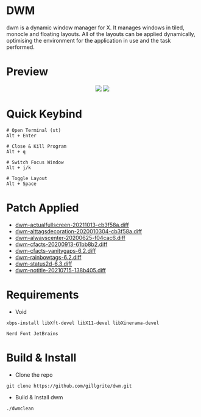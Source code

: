 # DWM
dwm is a dynamic window manager for X. It manages windows in tiled, monocle and floating layouts. All of the layouts can be applied dynamically, optimising the environment for the application in use and the task performed.

# Preview
<p align="center">
    <img src="https://github.com/motolla/dwm/blob/main/img/2023-01-29_23-43.png">
    <img src="https://github.com/motolla/dwm/blob/main/img/st-preview%231.png">
</p>

# Quick Keybind
```
# Open Terminal (st)
Alt + Enter

# Close & Kill Program
Alt + q

# Switch Focus Window
Alt + j/k

# Toggle Layout
Alt + Space
```

# Patch Applied
+ [dwm-actualfullscreen-20211013-cb3f58a.diff](https://dwm.suckless.org/patches/actualfullscreen/dwm-actualfullscreen-20211013-cb3f58a.diff)
+ [dwm-alttagsdecoration-2020010304-cb3f58a.diff](https://dwm.suckless.org/patches/alttagsdecoration/dwm-alttagsdecoration-2020010304-cb3f58a.diff)
+ [dwm-alwayscenter-20200625-f04cac6.diff](https://dwm.suckless.org/patches/alwayscenter/dwm-alwayscenter-20200625-f04cac6.diff)
+ [dwm-cfacts-20200913-61bb8b2.diff](https://dwm.suckless.org/patches/cfacts/dwm-cfacts-20200913-61bb8b2.diff)
+ [dwm-cfacts-vanitygaps-6.2.diff](https://dwm.suckless.org/patches/vanitygaps/dwm-cfacts-vanitygaps-6.2.diff)
+ [dwm-rainbowtags-6.2.diff](https://dwm.suckless.org/patches/rainbowtags/dwm-rainbowtags-6.2.diff)
+ [dwm-status2d-6.3.diff](https://dwm.suckless.org/patches/status2d/dwm-status2d-6.3.diff)
+ [dwm-notitle-20210715-138b405.diff](https://dwm.suckless.org/patches/notitle/dwm-notitle-20210715-138b405.diff)

# Requirements
+ Void
```
xbps-install libXft-devel libX11-devel libXinerama-devel
```
```
Nerd Font JetBrains
```
# Build & Install
+ Clone the repo

```
git clone https://github.com/gillgrite/dwm.git
```
+ Build & Install dwm
```
./dwmclean
```
